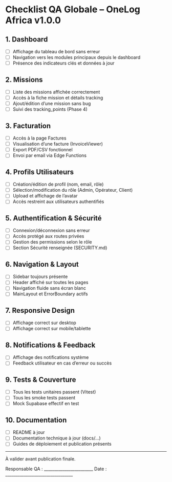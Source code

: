 # Checklist QA Globale – OneLog Africa v1.0.0

## 1. Dashboard
- [ ] Affichage du tableau de bord sans erreur
- [ ] Navigation vers les modules principaux depuis le dashboard
- [ ] Présence des indicateurs clés et données à jour

## 2. Missions
- [ ] Liste des missions affichée correctement
- [ ] Accès à la fiche mission et détails tracking
- [ ] Ajout/édition d’une mission sans bug
- [ ] Suivi des tracking_points (Phase 4)

## 3. Facturation
- [ ] Accès à la page Factures
- [ ] Visualisation d’une facture (InvoiceViewer)
- [ ] Export PDF/CSV fonctionnel
- [ ] Envoi par email via Edge Functions

## 4. Profils Utilisateurs
- [ ] Création/édition de profil (nom, email, rôle)
- [ ] Sélection/modification du rôle (Admin, Opérateur, Client)
- [ ] Upload et affichage de l’avatar
- [ ] Accès restreint aux utilisateurs authentifiés

## 5. Authentification & Sécurité
- [ ] Connexion/déconnexion sans erreur
- [ ] Accès protégé aux routes privées
- [ ] Gestion des permissions selon le rôle
- [ ] Section Sécurité renseignée (SECURITY.md)

## 6. Navigation & Layout
- [ ] Sidebar toujours présente
- [ ] Header affiché sur toutes les pages
- [ ] Navigation fluide sans écran blanc
- [ ] MainLayout et ErrorBoundary actifs

## 7. Responsive Design
- [ ] Affichage correct sur desktop
- [ ] Affichage correct sur mobile/tablette

## 8. Notifications & Feedback
- [ ] Affichage des notifications système
- [ ] Feedback utilisateur en cas d’erreur ou succès

## 9. Tests & Couverture
- [ ] Tous les tests unitaires passent (Vitest)
- [ ] Tous les smoke tests passent
- [ ] Mock Supabase effectif en test

## 10. Documentation
- [ ] README à jour
- [ ] Documentation technique à jour (docs/…)
- [ ] Guides de déploiement et publication présents

---

À valider avant publication finale.

Responsable QA : ________________________
Date : _________________________________
